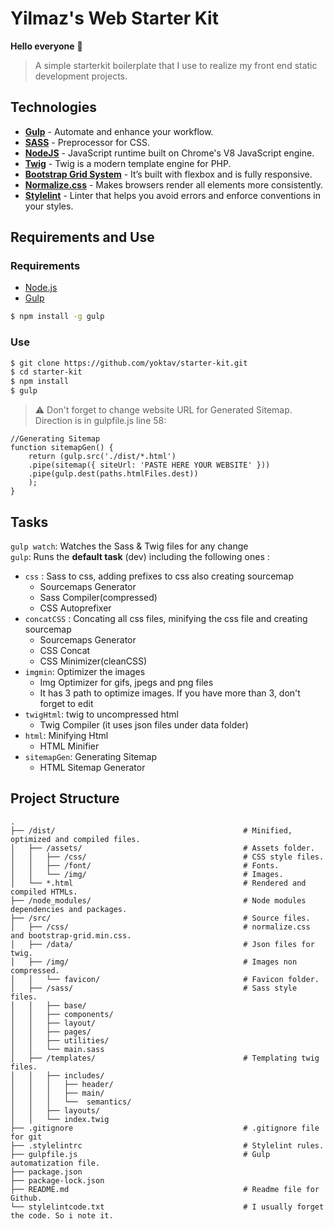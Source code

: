 # Yilmaz's Web Starter Kit
**Hello everyone** :wave:<br>

> A simple starterkit boilerplate that I use to realize my front end static development projects.

## Technologies

- [**Gulp**](http://gulpjs.com) - Automate and enhance your workflow.
- [**SASS**](http://sass-lang.com) - Preprocessor for CSS.
- [**NodeJS**](https://nodejs.org) - JavaScript runtime built on Chrome's V8 JavaScript engine.
- [**Twig**](https://twig.symfony.com) - Twig is a modern template engine for PHP.
- [**Bootstrap Grid System**](https://getbootstrap.com/docs/4.0/layout/grid/) - It’s built with flexbox and is fully responsive.
- [**Normalize.css**](https://necolas.github.io/normalize.css/) - Makes browsers render all elements more consistently.
- [**Stylelint**](https://twig.symfony.com) - Linter that helps you avoid errors and enforce conventions in your styles.

## Requirements and Use

### Requirements

- [Node.js](https://nodejs.org/en/)
- [Gulp](http://gulpjs.com)

```bash
$ npm install -g gulp
```

### Use

```bash
$ git clone https://github.com/yoktav/starter-kit.git
$ cd starter-kit
$ npm install
$ gulp
```
>:warning: Don't forget to change website URL for Generated Sitemap. Direction is in gulpfile.js line 58:

```
//Generating Sitemap
function sitemapGen() {
    return (gulp.src('./dist/*.html')
    .pipe(sitemap({ siteUrl: 'PASTE HERE YOUR WEBSITE' }))
    .pipe(gulp.dest(paths.htmlFiles.dest))
    );
}
```

## Tasks
```gulp watch```: Watches the Sass & Twig files for any change <br>
```gulp```: Runs the **default task** (dev) including the following ones :
- ```css``` : Sass to css, adding prefixes to css also creating sourcemap
	- Sourcemaps Generator
	- Sass Compiler(compressed)
	- CSS Autoprefixer
- ```concatCSS``` : Concating all css files, minifying the css file and creating sourcemap
	- Sourcemaps Generator
	- CSS Concat
	- CSS Minimizer(cleanCSS)
- ```imgmin```: Optimizer the images
	- Img Optimizer for gifs, jpegs and png files
	- It has 3 path to optimize images. If you have more than 3, don't forget to edit
- ```twigHtml```: twig to uncompressed html
	- Twig Compiler (it uses json files under data folder)
- ```html```: Minifying Html
	- HTML Minifier
- ```sitemapGen```: Generating Sitemap
	- HTML Sitemap Generator

## Project Structure

```
.
├── /dist/                                          # Minified, optimized and compiled files.
│   ├── /assets/                                    # Assets folder.
│   │   ├── /css/                                   # CSS style files.
│   │   ├── /font/                                  # Fonts.
│   │   └── /img/                                   # Images.
│   └── *.html                                      # Rendered and compiled HTMLs.
├── /node_modules/                                  # Node modules dependencies and packages.
├── /src/                                           # Source files.
│   ├── /css/                                       # normalize.css and bootstrap-grid.min.css.
│   ├── /data/                                      # Json files for twig.
│   ├── /img/                                       # Images non compressed.
│   │   └── favicon/                                # Favicon folder.
│   ├── /sass/                                      # Sass style files.
│   │	├── base/                                   
│   │	├── components/                             
│   │	├── layout/                                 
│   │	├── pages/                                  
│   │	├── utilities/                              
│   │   └── main.sass                               
│   ├── /templates/                                 # Templating twig files.
│   │	├── includes/                               
│   │	│	├── header/                             
│   │	│	├── main/                               
│   │	│	└──  semantics/                          
│   │   ├── layouts/                                
│   │   └── index.twig                              
├── .gitignore                                      # .gitignore file for git
├── .stylelintrc                                    # Stylelint rules.
├── gulpfile.js                                     # Gulp automatization file.
├── package.json                                    
├── package-lock.json                               
├── README.md                                       # Readme file for Github.
└── stylelintcode.txt                               # I usually forget the code. So i note it. 
```
